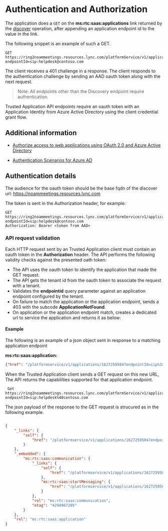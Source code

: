 # Authentication and Authorization

 The application does a `GET` on the **ms:rtc:saas:applications** link returned by the [discover](DiscoveryChatClient.md) operation, after appending an application endpoint id to the value in the link.

The following snippet is an example of such a GET.
```
GET https://ring2noammeetings.resources.lync.com/platformService/v1/applications?endpointId=sip:helpdesk@contoso.com
```

The client receives a 401 challenge in a response. The client responds to the authentication challenge by sending an AAD oauth token along with the next request.

 
>Note: All endpoints other than the Discovery endpoint require authentication.

Trusted Application API endpoints require an oauth token with an Application Identity from Azure Active Directory using the client credential grant flow.

## Additional information

- [Authorize access to web applications using OAuth 2.0 and Azure Active Directory](https://msdn.microsoft.com/en-us/library/azure/dn645543.aspx)

- [Authentication Scenarios for Azure AD](https://azure.microsoft.com/en-us/documentation/articles/active-directory-authentication-scenarios)

 
## Authentication details
The audience for the oauth token should be the base fqdn of the discover url: https://noammeetings.resources.lync.com

 

The token is sent in the Authorization header, for example:

 
```
GET https://ring2noammeetings.resources.lync.com/platformService/v1/applications?endpointId=sip:helpdesk@contoso.com
Authorization: Bearer <token from AAD>
```
 
### API request validation

Each HTTP request sent by an Trusted Application client must contain an oauth token in the **Authorization** header. The API performs the following validity checks against the presented oath token:

- The API uses the oauth token to identify the application that made the GET request.
- The API gets the tenant id from the oauth token to associate the request with a tenant.
- Validates the **endpointid** query parameter against an application endpoint configured by the tenant. 
- On failure to match the application or the application endpoint, sends a 403 with the subcode **ApplicationNotFound**.
- On application or the application endpoint match, creates a dedicated url to service the application and returns it as below:

#### Example 
The following is an example of a json object sent in response to a matching application endpoint

**ms:rtc:saas:application:** 

```json
{"href": "/platformservice/v1/applications/1627259584?endpointId=sip%3ahelpdesk%40contoso.com"}
```

When the Trusted Application client sends a GET request on this new URL, The API returns the capabilities supported for that application endpoint.

```
 Get https://ring2noammeetings.resources.lync.com/platformService/v1/applications/1627259584?endpointId=sip:helpdesk%40contoso.com
```
The json payload of the response to the GET request is strucured as in the following example. 

```json

{
    "_links": {
        "self": {
            "href": "/platformservice/v1/applications/1627259584?endpointId=sip%3ahelpdesk%40contoso.com"
        }
    },
    "_embedded": {
        "ms:rtc:saas:communication": {
            "_links": {
                "self": {
                    "href": "/platformservice/v1/applications/1627259584/communication?endpointId=sip:helpdesk@contoso.com"
                },
                "ms:rtc:saas:startMessaging": {
                    "href": "/platformservice/v1/applications/1627259584/communication/messagingInvitations?endpointId=sip:helpdesk@contoso.com"
                }
            },
            "rel": "ms:rtc:saas:communication",
            "etag": "4294967295"
        }
    },
    "rel": "ms:rtc:saas:application"
}
```
